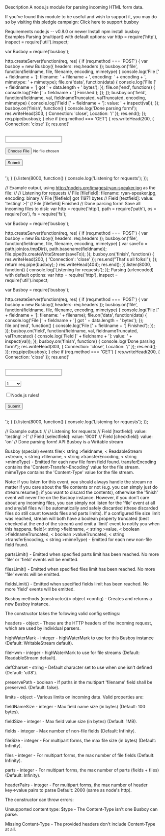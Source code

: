 Description
A node.js module for parsing incoming HTML form data.

If you've found this module to be useful and wish to support it, you may do so by visiting this pledgie campaign: Click here to support busboy

Requirements
node.js -- v0.8.0 or newer
Install
npm install busboy
Examples
Parsing (multipart) with default options:
var http = require('http'),
    inspect = require('util').inspect;

var Busboy = require('busboy');

http.createServer(function(req, res) {
  if (req.method === 'POST') {
    var busboy = new Busboy({ headers: req.headers });
    busboy.on('file', function(fieldname, file, filename, encoding, mimetype) {
      console.log('File [' + fieldname + ']: filename: ' + filename + ', encoding: ' + encoding + ', mimetype: ' + mimetype);
      file.on('data', function(data) {
        console.log('File [' + fieldname + '] got ' + data.length + ' bytes');
      });
      file.on('end', function() {
        console.log('File [' + fieldname + '] Finished');
      });
    });
    busboy.on('field', function(fieldname, val, fieldnameTruncated, valTruncated, encoding, mimetype) {
      console.log('Field [' + fieldname + ']: value: ' + inspect(val));
    });
    busboy.on('finish', function() {
      console.log('Done parsing form!');
      res.writeHead(303, { Connection: 'close', Location: '/' });
      res.end();
    });
    req.pipe(busboy);
  } else if (req.method === 'GET') {
    res.writeHead(200, { Connection: 'close' });
    res.end('<html><head></head><body>\
               <form method="POST" enctype="multipart/form-data">\
                <input type="text" name="textfield"><br />\
                <input type="file" name="filefield"><br />\
                <input type="submit">\
              </form>\
            </body></html>');
  }
}).listen(8000, function() {
  console.log('Listening for requests');
});

// Example output, using http://nodejs.org/images/ryan-speaker.jpg as the file:
//
// Listening for requests
// File [filefield]: filename: ryan-speaker.jpg, encoding: binary
// File [filefield] got 11971 bytes
// Field [textfield]: value: 'testing! :-)'
// File [filefield] Finished
// Done parsing form!
Save all incoming files to disk:
var http = require('http'),
    path = require('path'),
    os = require('os'),
    fs = require('fs');

var Busboy = require('busboy');

http.createServer(function(req, res) {
  if (req.method === 'POST') {
    var busboy = new Busboy({ headers: req.headers });
    busboy.on('file', function(fieldname, file, filename, encoding, mimetype) {
      var saveTo = path.join(os.tmpDir(), path.basename(fieldname));
      file.pipe(fs.createWriteStream(saveTo));
    });
    busboy.on('finish', function() {
      res.writeHead(200, { 'Connection': 'close' });
      res.end("That's all folks!");
    });
    return req.pipe(busboy);
  }
  res.writeHead(404);
  res.end();
}).listen(8000, function() {
  console.log('Listening for requests');
});
Parsing (urlencoded) with default options:
var http = require('http'),
    inspect = require('util').inspect;

var Busboy = require('busboy');

http.createServer(function(req, res) {
  if (req.method === 'POST') {
    var busboy = new Busboy({ headers: req.headers });
    busboy.on('file', function(fieldname, file, filename, encoding, mimetype) {
      console.log('File [' + fieldname + ']: filename: ' + filename);
      file.on('data', function(data) {
        console.log('File [' + fieldname + '] got ' + data.length + ' bytes');
      });
      file.on('end', function() {
        console.log('File [' + fieldname + '] Finished');
      });
    });
    busboy.on('field', function(fieldname, val, fieldnameTruncated, valTruncated) {
      console.log('Field [' + fieldname + ']: value: ' + inspect(val));
    });
    busboy.on('finish', function() {
      console.log('Done parsing form!');
      res.writeHead(303, { Connection: 'close', Location: '/' });
      res.end();
    });
    req.pipe(busboy);
  } else if (req.method === 'GET') {
    res.writeHead(200, { Connection: 'close' });
    res.end('<html><head></head><body>\
               <form method="POST">\
                <input type="text" name="textfield"><br />\
                <select name="selectfield">\
                  <option value="1">1</option>\
                  <option value="10">10</option>\
                  <option value="100">100</option>\
                  <option value="9001">9001</option>\
                </select><br />\
                <input type="checkbox" name="checkfield">Node.js rules!<br />\
                <input type="submit">\
              </form>\
            </body></html>');
  }
}).listen(8000, function() {
  console.log('Listening for requests');
});

// Example output:
//
// Listening for requests
// Field [textfield]: value: 'testing! :-)'
// Field [selectfield]: value: '9001'
// Field [checkfield]: value: 'on'
// Done parsing form!
API
Busboy is a Writable stream

Busboy (special) events
file(< string >fieldname, < ReadableStream >stream, < string >filename, < string >transferEncoding, < string >mimeType) - Emitted for each new file form field found. transferEncoding contains the 'Content-Transfer-Encoding' value for the file stream. mimeType contains the 'Content-Type' value for the file stream.

Note: if you listen for this event, you should always handle the stream no matter if you care about the file contents or not (e.g. you can simply just do stream.resume(); if you want to discard the contents), otherwise the 'finish' event will never fire on the Busboy instance. However, if you don't care about any incoming files, you can simply not listen for the 'file' event at all and any/all files will be automatically and safely discarded (these discarded files do still count towards files and parts limits).
If a configured file size limit was reached, stream will both have a boolean property truncated (best checked at the end of the stream) and emit a 'limit' event to notify you when this happens.
field(< string >fieldname, < string >value, < boolean >fieldnameTruncated, < boolean >valueTruncated, < string >transferEncoding, < string >mimeType) - Emitted for each new non-file field found.

partsLimit() - Emitted when specified parts limit has been reached. No more 'file' or 'field' events will be emitted.

filesLimit() - Emitted when specified files limit has been reached. No more 'file' events will be emitted.

fieldsLimit() - Emitted when specified fields limit has been reached. No more 'field' events will be emitted.

Busboy methods
(constructor)(< object >config) - Creates and returns a new Busboy instance.

The constructor takes the following valid config settings:

headers - object - These are the HTTP headers of the incoming request, which are used by individual parsers.

highWaterMark - integer - highWaterMark to use for this Busboy instance (Default: WritableStream default).

fileHwm - integer - highWaterMark to use for file streams (Default: ReadableStream default).

defCharset - string - Default character set to use when one isn't defined (Default: 'utf8').

preservePath - boolean - If paths in the multipart 'filename' field shall be preserved. (Default: false).

limits - object - Various limits on incoming data. Valid properties are:

fieldNameSize - integer - Max field name size (in bytes) (Default: 100 bytes).

fieldSize - integer - Max field value size (in bytes) (Default: 1MB).

fields - integer - Max number of non-file fields (Default: Infinity).

fileSize - integer - For multipart forms, the max file size (in bytes) (Default: Infinity).

files - integer - For multipart forms, the max number of file fields (Default: Infinity).

parts - integer - For multipart forms, the max number of parts (fields + files) (Default: Infinity).

headerPairs - integer - For multipart forms, the max number of header key=>value pairs to parse Default: 2000 (same as node's http).

The constructor can throw errors:

Unsupported content type: $type - The Content-Type isn't one Busboy can parse.

Missing Content-Type - The provided headers don't include Content-Type at all.